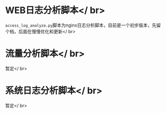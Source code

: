 # WEB日志分析脚本</ br>
`access_log_analyze.py`脚本为nginx日志分析脚本，目前是一个初步版本，先留个档，后面在慢慢优化和更新</ br>

# 流量分析脚本</ br>
暂定</ br>
# 系统日志分析脚本</ br>
暂定</ br>
